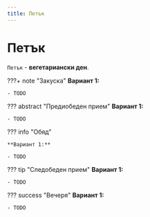 ```yaml
---
title: Петък
---
```


Петък
===

`Петък` - **вегетариански ден**.

???+ note "Закуска"
    **Вариант 1:**

    - TODO

??? abstract "Предиобеден прием"
    **Вариант 1:**

    - TODO

??? info "Обяд"
    
    **Вариант 1:**

    - TODO

??? tip "Следобеден прием"
    **Вариант 1:**

    - TODO

??? success "Вечеря"
    **Вариант 1:**

    - TODO